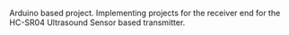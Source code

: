 Arduino based project.
Implementing projects for the receiver end for the 
HC-SR04 Ultrasound Sensor based transmitter.